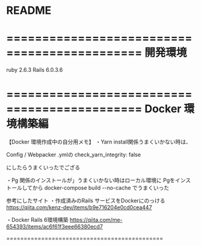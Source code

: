 # README

=============================================
開発環境
=============================================

ruby 2.6.3
Rails 6.0.3.6

=============================================
Docker 環境構築編
=============================================

【Docker 環境作成中の自分用メモ】
・Yarn install関係うまくいかない時は、

Config / Webpacker .ymlの
  check_yarn_integrity: false

にしたらうまくいったでござる


・Pg 関係のインストールが」うまくいかない時はローカル環境に
Pgをインストールしてから
docker-compose build --no-cache
でうまくいった

参考にしたサイト
・作成済みのRails サービスをDockerにのっける
https://qiita.com/kenz-dev/items/b9e716204e0cd0cea447

・Docker Rails 6環境構築
https://qiita.com/me-654393/items/ac6f61f3eee66380ecd7

=============================================
